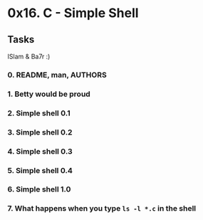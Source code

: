 # 0x16. C - Simple Shell

## Tasks

ISlam & Ba7r :)

### 0\. README, man, AUTHORS

### 1\. Betty would be proud

### 2\. Simple shell 0.1

### 3\. Simple shell 0.2

### 4\. Simple shell 0.3

### 5\. Simple shell 0.4

### 6\. Simple shell 1.0

### 7\. What happens when you type `ls -l *.c` in the shell

